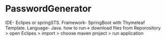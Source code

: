 # PasswordGenerator
IDE- Eclipes or springSTS.
Framework- SpringBoot with Thymeleaf Template.
Language- Java.
how to run->
download files from Reporository > open Eclipes > import > choose maven project > run application

